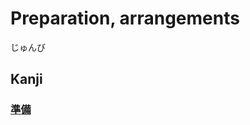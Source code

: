 # Preparation, arrangements
じゅんび

## Kanji
### [準](../Kanji/kanji-dict/準.md)[備](../Kanji/kanji-dict/備.md)